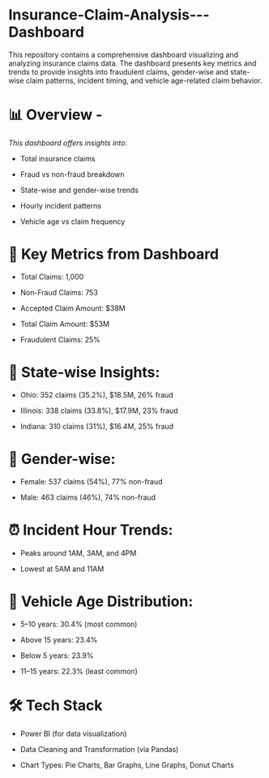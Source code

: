 # Insurance-Claim-Analysis---Dashboard
This repository contains a comprehensive dashboard visualizing and analyzing insurance claims data. The dashboard presents key metrics and trends to provide insights into fraudulent claims, gender-wise and state-wise claim patterns, incident timing, and vehicle age-related claim behavior.

# 📊 **Overview** -
   _This dashboard offers insights into_:

   - Total insurance claims

   - Fraud vs non-fraud breakdown

   - State-wise and gender-wise trends

   - Hourly incident patterns

   - Vehicle age vs claim frequency


# 📌 **Key Metrics from Dashboard** 

   - Total Claims: 1,000

   - Non-Fraud Claims: 753

   - Accepted Claim Amount: $38M

   - Total Claim Amount: $53M

   - Fraudulent Claims: 25%


# 📍 **State-wise Insights:**
   - Ohio: 352 claims (35.2%), $18.5M, 26% fraud

   - Illinois: 338 claims (33.8%), $17.9M, 23% fraud

   - Indiana: 310 claims (31%), $16.4M, 25% fraud


# 👥 **Gender-wise:**

   - Female: 537 claims (54%), 77% non-fraud

   - Male: 463 claims (46%), 74% non-fraud


# ⏰ **Incident Hour Trends:**

   - Peaks around 1AM, 3AM, and 4PM

   - Lowest at 5AM and 11AM
 

# 🚙 **Vehicle Age Distribution:**

   - 5–10 years: 30.4% (most common)

   - Above 15 years: 23.4%

   - Below 5 years: 23.9%

   - 11–15 years: 22.3% (least common)


# 🛠 **Tech Stack**

   - Power BI (for data visualization)

   - Data Cleaning and Transformation (via Pandas)

   - Chart Types: Pie Charts, Bar Graphs, Line Graphs, Donut Charts

